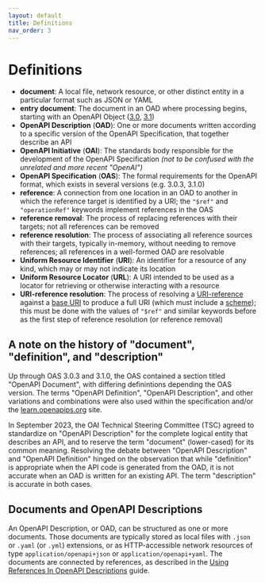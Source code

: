 ```yaml
---
layout: default
title: Definitions
nav_order: 3
---
```


# Definitions

- **document**: A local file, network resource, or other distinct entity in a particular format such as JSON or YAML
- **entry document**: The document in an OAD where processing begins, starting with an OpenAPI Object ([3.0](https://spec.openapis.org/oas/v3.0.3#openapi-object), [3.1](https://spec.openapis.org/oas/v3.1.0#openapi-object))
- **OpenAPI Description** (**OAD**): One or more documents written according to a specific version of the OpenAPI Specification, that together describe an API
- **OpenAPI Initiative** (**OAI**): The standards body responsible for the development of the OpenAPI Specification _(not to be confused with the unrelated and more recent "OpenAI")_
- **OpenAPI Specification** (**OAS**): The formal requirements for the OpenAPI format, which exists in several versions (e.g. 3.0.3, 3.1.0)
- **reference**: A connection from one location in an OAD to another in which the reference target is identified by a URI; the `"$ref"` and `"operationRef"` keywords implement references in the OAS
- **reference removal**: The process of replacing references with their targets; not all references can be removed
- **reference resolution**: The process of associating all reference sources with their targets, typically in-memory, without needing to remove references; all references in a well-formed OAD are resolvable
- **Uniform Resource Identifier** (**URI**): An identifier for a resource of any kind, which may or may not indicate its location
- **Uniform Resource Locator** (**URL**): A URI intended to be used as a locator for retrieving or otherwise interacting with a resource
- **URI-reference resolution**: The process of resolving a [URI-reference](https://www.rfc-editor.org/rfc/rfc3986.html#section-4.1) against a [base URI](https://www.rfc-editor.org/rfc/rfc3986.html#section-5.1) to produce a full URI (which must include a [scheme](https://www.rfc-editor.org/rfc/rfc3986.html#section-3.1)); this must be done with the values of `"$ref"` and similar keywords before as the first step of reference resolution (or reference removal)

## A note on the history of "document", "definition", and "description"

Up through OAS 3.0.3 and 3.1.0, the OAS contained a section titled "OpenAPI Document", with differing definintions depending the OAS version.  The terms "OpenAPI Definition", "OpenAPI Description", and other variations and combinations were also used within the specification and/or the [learn.openapips.org](learn.openapis.org) site.

In September 2023, the OAI Technical Steering Committee (TSC) agreed to standardize on "OpenAPI Description" for the complete logical entity that describes an API, and to reserve the term "document" (lower-cased) for its common meaning.  Resolving the debate between "OpenAPI Description" and "OpenAPI Definition" hinged on the observation that while "definition" is appropriate when the API code is generated from the OAD, it is not accurate when an OAD is written for an existing API.  The term "description" is accurate in both cases.

## Documents and OpenAPI Descriptions

An OpenAPI Description, or OAD, can be structured as one or more documents.  Those documents are typically stored as local files with `.json` or `.yaml` (or `.yml`) extensions, or as HTTP-accessible network resources of type `application/openapi+json` or `application/openapi+yaml`.  The documents are connected by references, as described in the [Using References In OpenAPI Descriptions](references) guide.
